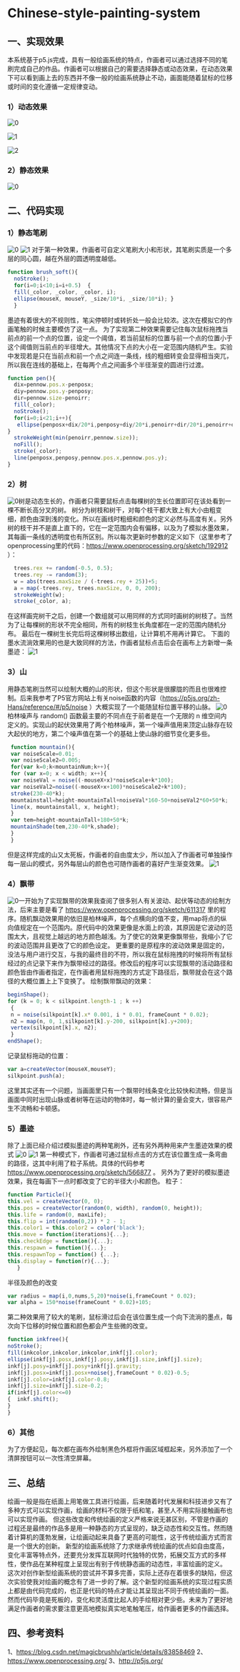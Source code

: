 # Chinese-style-painting-system
## 一、实现效果
本系统基于p5.js完成，具有一般绘画系统的特点，作画者可以通过选择不同的笔刷完成自己的作品。作画者可以根据自己的需要选择静态或动态效果，在动态效果下可以看到画上去的东西并不像一般的绘画系统静止不动，画面能随着鼠标的位移或时间的变化遵循一定规律变动。
### 1）动态效果

![0](https://img-blog.csdnimg.cn/2018122713575475.gif)

![1](https://img-blog.csdnimg.cn/20181227140600544.gif)

![2](https://img-blog.csdnimg.cn/20181227144651503.gif)
### 2）静态效果
![0](https://img-blog.csdnimg.cn/20181227152146962.JPG?x-oss-process=image/watermark,type_ZmFuZ3poZW5naGVpdGk,shadow_10,text_aHR0cHM6Ly9ibG9nLmNzZG4ubmV0L3dhbmd5b3V4dTI0,size_16,color_FFFFFF,t_70)

## 二、代码实现
### 1）静态笔刷
![0](https://img-blog.csdnimg.cn/20181227162023651.png?x-oss-process=image/watermark,type_ZmFuZ3poZW5naGVpdGk,shadow_10,text_aHR0cHM6Ly9ibG9nLmNzZG4ubmV0L3dhbmd5b3V4dTI0,size_16,color_FFFFFF,t_70)
![1](https://img-blog.csdnimg.cn/20181227162536721.png?x-oss-process=image/watermark,type_ZmFuZ3poZW5naGVpdGk,shadow_10,text_aHR0cHM6Ly9ibG9nLmNzZG4ubmV0L3dhbmd5b3V4dTI0,size_16,color_FFFFFF,t_70)
对于第一种效果，作画者可自定义笔刷大小和形状，其笔刷实质是一个多层的同心圆，越在外层的圆透明度越低。

```javascript
function brush_soft(){  
  noStroke();      
  for(i=0;i<10;i=i+0.5)  {  
  fill(_color, _color, _color, i);   
  ellipse(mouseX, mouseY, _size/10*i, _size/10*i); }
  }
```
墨迹有着很大的不规则性，笔尖停顿时或转折处一般会比较浓。这次在模拟它的作画笔触的时候主要模仿了这一点。
为了实现第二种效果需要记住每次鼠标拖拽当前点的前一个点的位置，设定一个阈值，若当前鼠标的位置与前一个点的位置小于这个阈值则当前点的半径增大。其他情况下点的大小在一定范围内随机产生。实验中发现若是只在当前点和前一个点之间连一条线，线的粗细转变会显得相当突兀，所以我在连线的基础上，在每两个点之间画多个半径渐变的圆进行过渡。

```javascript
function pen(){      
  dix=pennow.pos.x-penposx;    
  diy=pennow.pos.y-penposy;    
  dir=pennow.size-penoirr;    
  fill(_color);    
  noStroke();    
  for(i=0;i<21;i++){      
   ellipse(penposx+dix/20*i,penposy+diy/20*i,penoirr+dir/20*i,penoirr+dir/20*i)    
}     
  strokeWeight(min(penoirr,pennow.size));   
  noFill();  
  stroke(_color);    
  line(penposx,penposy,pennow.pos.x,pennow.pos.y);
}
```
### 2）树
![0](https://img-blog.csdnimg.cn/20181227210117848.gif)树是动态生长的，作画者只需要鼠标点击每棵树的生长位置即可在该处看到一棵不断长高分叉的树。
树分为树枝和树干，对每个枝干都大致上有大小由粗变细，颜色由深到浅的变化。所以在画线时粗细和颜色的定义必然与高度有关。另外树的枝干并不是直上直下的，它在一定范围内会有偏移，以及为了模拟水墨效果，其每画一条线的透明度也有所区别。所以每次更新时参数的定义如下（这里参考了openprocessing里的代码：https://www.openprocessing.org/sketch/192912 ）：

```javascript
  trees.rex += random(-0.5, 0.5);    
  trees.rey -= random(3);            
  w = abs(trees.maxSize / (-trees.rey + 25))+5;        
  a = map(-trees.rey, trees.maxSize, 0, 0, 200);        
  strokeWeight(w);         
  stroke(_color, a);
```
在这样画完树干之后，创建一个数组就可以用同样的方式同时画树的树枝了。当然为了让每棵树的形状不完全相同，所有的树枝生长角度都在一定的范围内随机分布。
最后在一棵树生长完后将这棵树移出数组，让计算机不用再计算它。
下面的墨水流淌效果用的也是大致同样的方法，作画者鼠标点击后会在画布上方新增一条墨迹：
![1](https://img-blog.csdnimg.cn/20181227221451843.gif)
### 3）山

用静态笔刷当然可以绘制大概的山的形状，但这个形状是很朦胧的而且也很难控制。后来我参考了P5官方网站上有关noise函数的内容（https://p5js.org/zh-Hans/reference/#/p5/noise ）大概实现了一个能随鼠标位置平移的山脉。
![0](https://img-blog.csdnimg.cn/20181227223249957.gif)
柏林噪声与 random() 函数最主要的不同点在于前者是在一个无限的 n 维空间内定义的。实现山的起伏效果用了两个柏林噪声，第一个噪声值用来顶定山脉存在较大起伏的地方，第二个噪声值在第一个的基础上使山脉的细节变化更多些。
```javascript
 function mountain(){
 var noiseScale=0.01;
 var noiseScale2=0.005;
 for(var k=0;k<mountainNum;k++){    
 for (var x=0; x < width; x++){      
 var noiseVal = noise((-mouseX+x)*noiseScale+k*100);      
 var noiseVal2=noise((-mouseX+x+100)*noiseScale2+k*100);      
 stroke(230-40*k);      
 mountainstall=height-mountainTall+noiseVal*160-50+noiseVal2*60+50*k;      
 line(x, mountainstall, x, height);    
 }    
 var tem=height-mountainTall+180+50*k;    
 mountainShade(tem,230-40*k,shade);
 }
 }
```
但是这样完成的山又太死板，作画者的自由度太少，所以加入了作画者可单独操作每一层山的模式，另外每层山的颜色也可随作画者的喜好产生渐变效果。
![1](https://img-blog.csdnimg.cn/20181227224349963.gif)
### 4）飘带
![0](https://img-blog.csdnimg.cn/20181227225037283.gif)一开始为了实现飘带的效果我查阅了很多别人有关波动、起伏等动态的绘制方法，后来主要是看了 https://www.openprocessing.org/sketch/611317 里的程序。随机飘动效果用的依旧是柏林噪声，每个点横向的值不变，用map将点的纵向值规定在一个范围内。原代码中的效果更像是水面上的浪，其原因是它波动的范围太大，且视觉上越远的地方颜色越浅。为了使它的效果更像飘带些，我缩小了它的波动范围并且更改了它的颜色设定。
更重要的是原程序的波动效果是固定的，没法与用户进行交互，与我的最终目的不符，所以我在鼠标拖拽的时候将所有鼠标经过的点记录下来作为飘带经过的路径。修改后的程序可以实现飘带的活动路径和颜色皆由作画者指定，在作画者用鼠标拖拽的方式定下路径后，飘带就会在这个路径的大概位置上上下变换了。
绘制飘带飘动的效果：
```javascript
beginShape();          
for (k = 0; k < silkpoint.length-1 ; k ++)          
 {             
 n = noise(silkpoint[k].x* 0.001, i * 0.01, frameCount * 0.02);             
 n2 = map(n, 0, 1,silkpoint[k].y-200, silkpoint[k].y+200);            
 vertex(silkpoint[k].x, n2);          
 }
endShape();
```
记录鼠标拖动的位置：
```javascript
var a=createVector(mouseX,mouseY);      
silkpoint.push(a);
```
这里其实还有一个问题，当画面里只有一个飘带时线条变化比较快和流畅，但是当画面中同时出现山脉或者树等在运动的物体时，每一帧计算的量会变大，很容易产生不流畅和卡顿感。
### 5）墨迹
除了上面已经介绍过模拟墨迹的两种笔刷外，还有另外两种用来产生墨迹效果的模式
![0](https://img-blog.csdnimg.cn/20181228114359108.gif)
![1](https://img-blog.csdnimg.cn/20181228115651568.gif)
第一种模式下，作画者可通过鼠标点击的方式在该位置生成一条弯曲的路径，这其中利用了粒子系统。具体的代码参考 https://www.openprocessing.org/sketch/566877  。
另外为了更好的模拟墨迹效果，我在每画下一点时都改变了它的半径大小和颜色。
粒子：
```javascript
function Particle(){    
this.vel = createVector(0, 0);    
this.pos = createVector(random(0, width), random(0, height));    
this.life = random(0, maxLife);    
this.flip = int(random(0,2)) * 2 - 1;    
this.color1 = this.color2 = color('black');
this.move = function(iterations){...};
this.checkEdge = function(){...};
this.respawn = function(){...};
this.respawnTop = function() {...};
this.display = function(r){...};
   }
```
半径及颜色的改变

```javascript
var radius = map(i,0,nums,5,20)*noise(i,frameCount * 0.02);
var alpha = 150*noise(frameCount * 0.02)+105;
```
第二种效果用了较大的笔刷，鼠标滑过后会在该位置生成一个向下流淌的墨点，每次向下位移的时候位置和颜色都会产生些微的改变。

```javascript
function inkfree(){    
noStroke(); 
fill(inkcolor,inkcolor,inkcolor,inkf[j].color);  
ellipse(inkf[j].posx,inkf[j].posy,inkf[j].size,inkf[j].size);    
inkf[j].posy=inkf[j].posy+inkf[j].gravity;  
inkf[j].posx=inkf[j].posx+noise(j,frameCount * 0.02)-0.5;  
inkf[j].color=inkf[j].color-0.8;  
inkf[j].size=inkf[j].size-0.2;  
if(inkf[j].color<=0)
{  inkf.shift();  
}
}
```
### 6）其他
为了方便起见，每次都在画布外绘制黑色外框将作画区域框起来，另外添加了一个清屏按钮可以一次性清空屏幕。
## 三、总结
绘画一般是指在纸面上用笔做工具进行绘画，后来随着时代发展和科技进步又有了多种方式可以实现作画，绘画的材料不仅限于纸和笔，甚至人不用实际接触画布也可以实现作画。
但这些改变和传统绘画的定义严格来说无甚区别，不管是作画的过程还是最终的作品多是用一种静态的方式呈现的，缺乏动态性和交互性。然而随着计算机的蓬勃发展，让绘画动起来具备了更高的可能性，这于传统绘画方式而言是一个很大的创新。
新型的绘画系统除了力求继承传统绘画的优点如自由度高，变化丰富等特点外，还要充分发挥互联网时代独特的优势，拓展交互方式的多样性，使作品在某种程度上呈现出有别于传统静态画的动态性，丰富绘画的定义。
这次对创作新型绘画系统的尝试并不算多完善，实际上还存在着很多的缺陷，但这次实验使我对绘画的概念有了进一步的了解。这个新型的绘画系统的实现过程实质上都是由代码完成的，也正是代码的特点才能让其呈现出不同于传统绘画的一面。然而代码毕竟是死板的，变化和灵活度比起人的手绘相对更少些。未来为了更好地满足作画者的需求要注意更高地模拟真实地笔触笔压，给作画者更多的作画选择。
## 四、参考资料
1、https://blog.csdn.net/magicbrushlv/article/details/83858469
2、https://www.openprocessing.org/
3、http://p5js.org/
